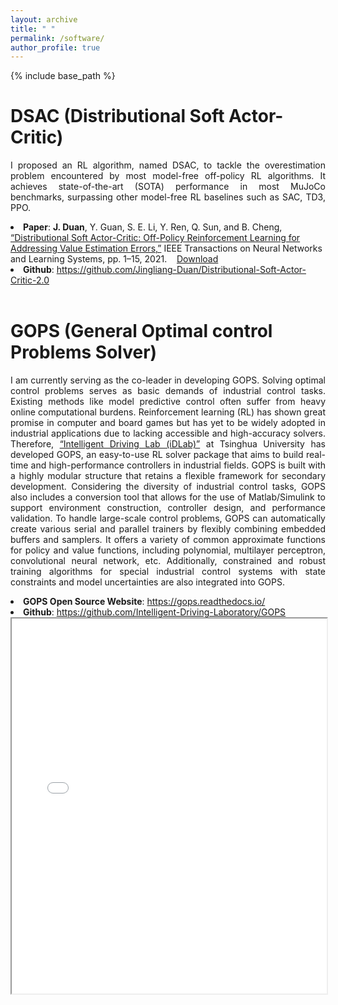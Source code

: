 ```yaml
---
layout: archive
title: " "
permalink: /software/
author_profile: true
---
```


{% include base_path %}

DSAC (Distributional Soft Actor-Critic)
======
<p style="text-align: justify;">I proposed an RL algorithm, named DSAC, to tackle the overestimation problem encountered by most model-free off-policy RL algorithms. It achieves state-of-the-art (SOTA) performance in most MuJoCo benchmarks, surpassing other model-free RL baselines such as SAC, TD3, PPO. </p>
<li><b>Paper</b>: <b>J. Duan</b>, Y. Guan, S. E. Li, Y. Ren, Q. Sun, and B. Cheng, <a href="https://ieeexplore.ieee.org/abstract/document/9448360">“Distributional Soft Actor-Critic: Off-Policy Reinforcement Learning for Addressing Value Estimation Errors,”</a> IEEE Transactions on Neural Networks and Learning Systems, pp. 1–15, 2021.‌&nbsp;&nbsp;&nbsp;&nbsp;<a href="https://arxiv.org/abs/2001.02811">Download</a></li>
<li><b>Github</b>: <a href="https://github.com/Jingliang-Duan/Distributional-Soft-Actor-Critic-2.0">https://github.com/Jingliang-Duan/Distributional-Soft-Actor-Critic-2.0</a></li>

<br>

GOPS (General Optimal control Problems Solver)
======
<p style="text-align: justify;">I am currently serving as the co-leader in developing GOPS. Solving optimal control problems serves as basic demands of industrial control tasks. Existing methods like model predictive control often suffer from heavy online computational burdens. Reinforcement learning (RL) has shown great promise in computer and board games but has yet to be widely adopted in industrial applications due to lacking accessible and high-accuracy solvers. Therefore, <a href="http://www.idlab-tsinghua.com/">“Intelligent Driving Lab (iDLab)”</a> at Tsinghua University has developed GOPS, an easy-to-use RL solver package that aims to build real-time and high-performance controllers in industrial fields. GOPS is built with a highly modular structure that retains a flexible framework for secondary development. Considering the diversity of industrial control tasks, GOPS also includes a conversion tool that allows for the use of Matlab/Simulink to support environment construction, controller design, and performance validation. To handle large-scale control problems, GOPS can automatically create various serial and parallel trainers by flexibly combining embedded buffers and samplers. It offers a variety of common approximate functions for policy and value functions, including polynomial, multilayer perceptron, convolutional neural network, etc. Additionally, constrained and robust training algorithms for special industrial control systems with state constraints and model uncertainties are also integrated into GOPS.</p>
<li><b>GOPS Open Source Website</b>: <a href="https://gops.readthedocs.io/">https://gops.readthedocs.io/</a></li>
<li><b>Github</b>: <a href="https://github.com/Intelligent-Driving-Laboratory/GOPS">https://github.com/Intelligent-Driving-Laboratory/GOPS</a></li>
<iframe class="image middle" src="benchmark_run2.html" width="100%" height="600px"></iframe>




									



  

